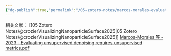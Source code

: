 ```yaml
---
{"dg-publish":true,"permalink":"/05-zotero-notes/marcos-morales-evaluating-unsupervised-denoising2023/","title":"Evaluating unsupervised denoising requires unsupervised metrics","tags":["ZoteroNotes"],"noteIcon":"","created":"2025-03-26T16:54","updated":"2025-07-01T11:57"}
---
```


相关文献：
[[05 Zotero Notes/@crozierVisualizingNanoparticleSurface2025\|05 Zotero Notes/@crozierVisualizingNanoparticleSurface2025]]
[Marcos-Morales 等 - 2023 - Evaluating unsupervised denoising requires unsupervised metrics.pdf](file:///E:%5CZotero7%5Crus_files%5Cstorage%5CQ8ZZTA37%5CMarcos-Morales%20等%20-%202023%20-%20Evaluating%20unsupervised%20denoising%20requires%20unsupervised%20metrics.pdf)

